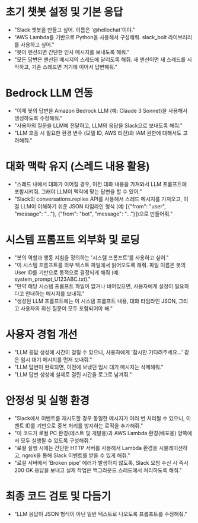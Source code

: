초기 챗봇 설정 및 기본 응답
=======
- "Slack 챗봇을 만들고 싶어. 이름은 '@hellochat'이야."
- "AWS Lambda를 기반으로 Python을 사용해서 구성해줘. slack_bolt 라이브러리를 사용하고 싶어."
- "봇이 멘션되면 간단한 인사 메시지를 보내도록 해줘."
- "모든 답변은 멘션된 메시지의 스레드에 달리도록 해줘. 새 멘션이면 새 스레드를 시작하고, 기존 스레드면 거기에 이어서 답변해줘."

Bedrock LLM 연동
=======
- "이제 봇의 답변을 Amazon Bedrock LLM (예: Claude 3 Sonnet)을 사용해서 생성하도록 수정해줘."
- "사용자의 질문을 LLM에 전달하고, LLM의 응답을 Slack으로 보내도록 해줘."
- "LLM 호출 시 필요한 환경 변수 (모델 ID, AWS 리전)와 IAM 권한에 대해서도 고려해줘."

대화 맥락 유지 (스레드 내용 활용)
=======
- "스레드 내에서 대화가 이어질 경우, 이전 대화 내용을 가져와서 LLM 프롬프트에 포함시켜줘. 그래야 LLM이 맥락에 맞는 답변을 할 수 있어."
- "Slack의 conversations.replies API를 사용해서 스레드 메시지를 가져오고, 이걸 LLM이 이해하기 쉬운 JSON 타임라인 형식 (예: [{"from": "user", "message": "..."}, {"from": "bot", "message": "..."}])으로 만들어줘."

시스템 프롬프트 외부화 및 로딩
=======
- "봇의 역할과 행동 지침을 정의하는 '시스템 프롬프트'를 사용하고 싶어."
- "이 시스템 프롬프트를 외부 텍스트 파일에서 읽어오도록 해줘. 파일 이름은 봇의 User ID를 기반으로 동적으로 결정되게 해줘 (예: system_prompt_U123ABC.txt)."
- "만약 해당 시스템 프롬프트 파일이 없거나 비어있으면, 사용자에게 설정이 필요하다고 안내하는 메시지를 보내줘."
- "생성된 LLM 프롬프트에는 이 시스템 프롬프트 내용, 대화 타임라인 JSON, 그리고 사용자의 최신 질문이 모두 포함되어야 해."

사용자 경험 개선
=======
- "LLM 응답 생성에 시간이 걸릴 수 있으니, 사용자에게 '잠시만 기다려주세요...' 같은 임시 대기 메시지를 먼저 보내줘."
- "LLM 답변이 완료되면, 이전에 보냈던 임시 대기 메시지는 삭제해줘."
- "LLM 답변 생성에 실제로 걸린 시간을 로그로 남겨줘."

안정성 및 실행 환경
=======
- "Slack에서 이벤트를 재시도할 경우 동일한 메시지가 여러 번 처리될 수 있으니, 이벤트 ID를 기반으로 중복 처리를 방지하는 로직을 추가해줘."
- "이 코드가 로컬 PC 환경(테스트 및 개발용)과 AWS Lambda 환경(배포용) 양쪽에서 모두 실행될 수 있도록 구성해줘."
- "로컬 실행 시에는 간단한 HTTP 서버를 사용해서 Lambda 환경을 시뮬레이션하고, ngrok을 통해 Slack 이벤트를 받을 수 있게 해줘."
- "로컬 서버에서 'Broken pipe' 에러가 발생하지 않도록, Slack 요청 수신 시 즉시 200 OK 응답을 보내고 실제 작업은 백그라운드 스레드에서 처리하도록 해줘."

최종 코드 검토 및 다듬기
=======
- "LLM 응답이 JSON 형식이 아닌 일반 텍스트로 나오도록 프롬프트를 수정해줘."
